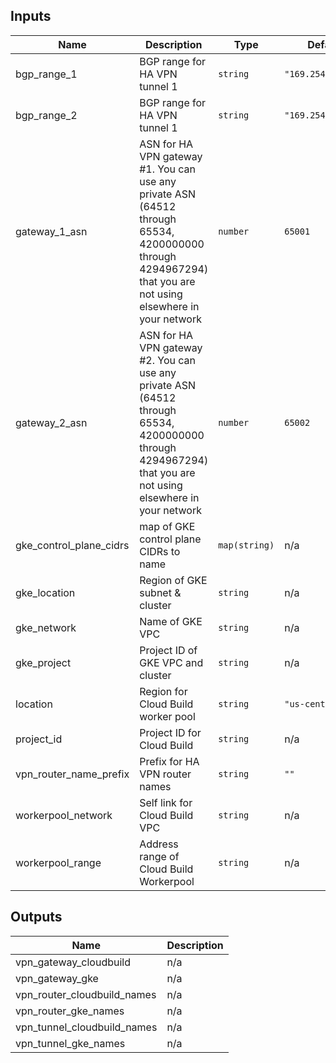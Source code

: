 <!-- BEGINNING OF PRE-COMMIT-TERRAFORM DOCS HOOK -->
## Inputs

| Name | Description | Type | Default | Required |
|------|-------------|------|---------|:--------:|
| bgp\_range\_1 | BGP range for HA VPN tunnel 1 | `string` | `"169.254.1.0/30"` | no |
| bgp\_range\_2 | BGP range for HA VPN tunnel 1 | `string` | `"169.254.2.0/30"` | no |
| gateway\_1\_asn | ASN for HA VPN gateway #1. You can use any private ASN (64512 through 65534, 4200000000 through 4294967294) that you are not using elsewhere in your network | `number` | `65001` | no |
| gateway\_2\_asn | ASN for HA VPN gateway #2. You can use any private ASN (64512 through 65534, 4200000000 through 4294967294) that you are not using elsewhere in your network | `number` | `65002` | no |
| gke\_control\_plane\_cidrs | map of GKE control plane CIDRs to name | `map(string)` | n/a | yes |
| gke\_location | Region of GKE subnet & cluster | `string` | n/a | yes |
| gke\_network | Name of GKE VPC | `string` | n/a | yes |
| gke\_project | Project ID of GKE VPC and cluster | `string` | n/a | yes |
| location | Region for Cloud Build worker pool | `string` | `"us-central1"` | no |
| project\_id | Project ID for Cloud Build | `string` | n/a | yes |
| vpn\_router\_name\_prefix | Prefix for HA VPN router names | `string` | `""` | no |
| workerpool\_network | Self link for Cloud Build VPC | `string` | n/a | yes |
| workerpool\_range | Address range of Cloud Build Workerpool | `string` | n/a | yes |

## Outputs

| Name | Description |
|------|-------------|
| vpn\_gateway\_cloudbuild | n/a |
| vpn\_gateway\_gke | n/a |
| vpn\_router\_cloudbuild\_names | n/a |
| vpn\_router\_gke\_names | n/a |
| vpn\_tunnel\_cloudbuild\_names | n/a |
| vpn\_tunnel\_gke\_names | n/a |

<!-- END OF PRE-COMMIT-TERRAFORM DOCS HOOK -->